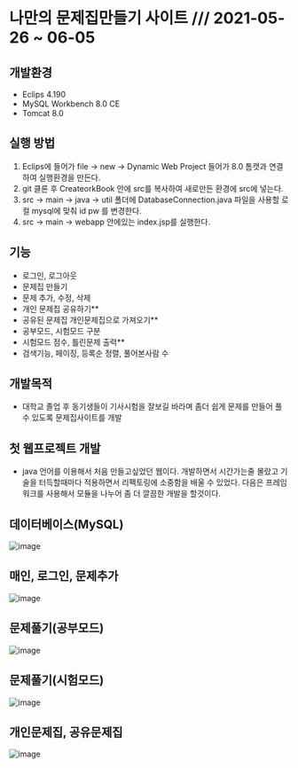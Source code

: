 # 나만의 문제집만들기 사이트 /// 2021-05-26 ~ 06-05
## 개발환경
 - Eclips 4.190
 - MySQL Workbench 8.0 CE
 - Tomcat 8.0

## 실행 방법
 1. Eclips에 들어가 file -> new -> Dynamic Web Project 들어가 8.0 톰캣과 연결하여 실행환경을 만든다.
 2. git 클론 후 CreateorkBook 안에 src를 복사하여 새로만든 환경에 src에 넣는다.
 3. src -> main -> java -> util 폴더에 DatabaseConnection.java 파일을 사용할 로컬 mysql에 맞춰 id pw 를 변경한다.
 4. src -> main -> webapp 안에있는 index.jsp를 실행한다.
 
## 기능
  - 로그인, 로그아웃
  - 문제집 만들기
  - 문제 추가, 수정, 삭제
  - 개인 문제집 공유하기**
  - 공유된 문제집 개인문제집으로 가져오기**
  - 공부모드, 시험모드 구분
  - 시험모드 점수, 틀린문제 출력**
  - 검색기능, 페이징, 등록순 정렬, 풀어본사람 수
  
  ## 개발목적
   - 대학교 졸업 후 동기생들이 기사시험을 잘보길 바라며 좀더 쉽게 문제를 만들어 풀 수 있도록 문제집사이트를 개발

## 첫 웹프로젝트 개발
  * java 언어를 이용해서 처음 만들고싶었던 웹이다. 개발하면서 시간가는줄 몰랐고 기술을 터득할때마다 적용하면서 리펙토링에 소중함을 배울 수 있었다.
  다음은 프레임워크를 사용해서 모듈을 나누어 좀 더 깔끔한 개발을 할것이다.
  
  
## 데이터베이스(MySQL)

![image](https://user-images.githubusercontent.com/64072136/121827558-73663a80-ccf7-11eb-9faa-1d7a9973f5f0.png)
  
## 매인, 로그인, 문제추가  
![image](https://user-images.githubusercontent.com/64072136/120912681-2b7a5e80-c6cc-11eb-9e3d-8c40c453bcda.png)

## 문제풀기(공부모드)
  
 ![image](https://user-images.githubusercontent.com/64072136/120912943-68475500-c6ce-11eb-96d0-7c965d376afa.png)

## 문제풀기(시험모드)
![image](https://user-images.githubusercontent.com/64072136/120913523-a8a8d200-c6d2-11eb-9c9b-774921a95d63.png)

## 개인문제집, 공유문제집
![image](https://user-images.githubusercontent.com/64072136/120913892-587f3f00-c6d5-11eb-85a9-af6caaed2733.png)


  
